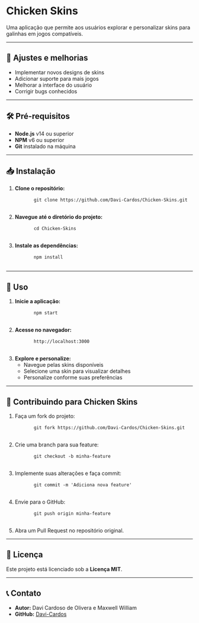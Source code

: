 # Chicken Skins

Uma aplicação que permite aos usuários explorar e personalizar skins para galinhas em jogos compatíveis.

---

## 🚀 Ajustes e melhorias

<ul>
  <li>Implementar novos designs de skins</li>
  <li>Adicionar suporte para mais jogos</li>
  <li>Melhorar a interface do usuário</li>
  <li>Corrigir bugs conhecidos</li>
</ul>

---

## 🛠️ Pré-requisitos

<ul>
  <li><strong>Node.js</strong> v14 ou superior</li>
  <li><strong>NPM</strong> v6 ou superior</li>
  <li><strong>Git</strong> instalado na máquina</li>
</ul>

---

## 📥 Instalação

<ol>
  <li>
    <strong>Clone o repositório:</strong>
    <pre>
      <code>git clone https://github.com/Davi-Cardos/Chicken-Skins.git</code>
    </pre>
  </li>
  <li>
    <strong>Navegue até o diretório do projeto:</strong>
    <pre>
      <code>cd Chicken-Skins</code>
    </pre>
  </li>
  <li>
    <strong>Instale as dependências:</strong>
    <pre>
      <code>npm install</code>
    </pre>
  </li>
</ol>

---

## 🚀 Uso

<ol>
  <li>
    <strong>Inicie a aplicação:</strong>
    <pre>
      <code>npm start</code>
    </pre>
  </li>
  <li>
    <strong>Acesse no navegador:</strong>
    <pre>
      <code>http://localhost:3000</code>
    </pre>
  </li>
  <li>
    <strong>Explore e personalize:</strong>
    <ul>
      <li>Navegue pelas skins disponíveis</li>
      <li>Selecione uma skin para visualizar detalhes</li>
      <li>Personalize conforme suas preferências</li>
    </ul>
  </li>
</ol>

---

## 🤝 Contribuindo para Chicken Skins

<ol>
  <li>
    Faça um fork do projeto:
    <pre>
      <code>git fork https://github.com/Davi-Cardos/Chicken-Skins.git</code>
    </pre>
  </li>
  <li>
    Crie uma branch para sua feature:
    <pre>
      <code>git checkout -b minha-feature</code>
    </pre>
  </li>
  <li>
    Implemente suas alterações e faça commit:
    <pre>
      <code>git commit -m 'Adiciona nova feature'</code>
    </pre>
  </li>
  <li>
    Envie para o GitHub:
    <pre>
      <code>git push origin minha-feature</code>
    </pre>
  </li>
  <li>
    Abra um Pull Request no repositório original.
  </li>
</ol>

---

## 📝 Licença

<p>Este projeto está licenciado sob a <strong>Licença MIT</strong>.</p>

---

## 📞 Contato

<ul>
  <li><strong>Autor:</strong> Davi Cardoso de Olivera e Maxwell William </li>
  <li><strong>GitHub:</strong> <a href="https://github.com/Davi-Cardos" target="_blank">Davi-Cardos</a></li>
</ul>
